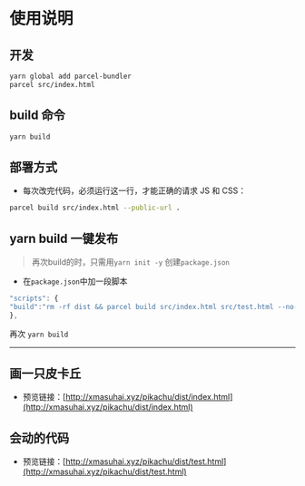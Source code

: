 # 使用说明

## 开发

```bash
yarn global add parcel-bundler
parcel src/index.html
```

## build 命令

```bash
yarn build
```

## 部署方式

- 每次改完代码，必须运行这一行，才能正确的请求 JS 和 CSS：

```bash
parcel build src/index.html --public-url .
```

## yarn build 一键发布

> 再次build的时，只需用`yarn init -y` 创建`package.json`

- 在`package.json`中加一段脚本

```JavaScript
"scripts": {
"build":"rm -rf dist && parcel build src/index.html src/test.html --no-minify --public-url ./"
},
```

再次 `yarn build`

---

## 画一只皮卡丘

- 预览链接：[http://xmasuhai.xyz/pikachu/dist/index.html](http://xmasuhai.xyz/pikachu/dist/index.html)

## 会动的代码

- 预览链接：[http://xmasuhai.xyz/pikachu/dist/test.html](http://xmasuhai.xyz/pikachu/dist/test.html)
